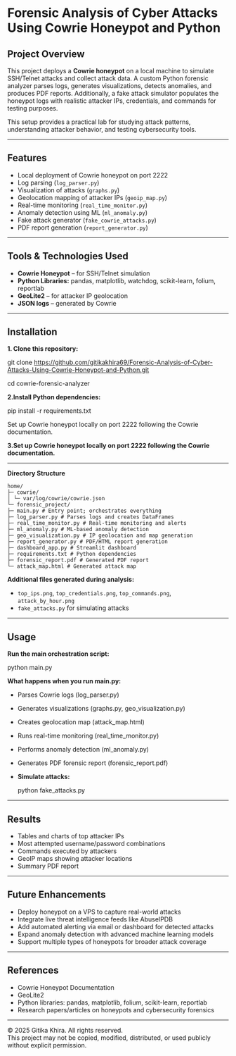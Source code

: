 # Forensic Analysis of Cyber Attacks Using Cowrie Honeypot and Python

## Project Overview
This project deploys a **Cowrie honeypot** on a local machine to simulate SSH/Telnet attacks and collect attack data. A custom Python forensic analyzer parses logs, generates visualizations, detects anomalies, and produces PDF reports. Additionally, a fake attack simulator populates the honeypot logs with realistic attacker IPs, credentials, and commands for testing purposes.

This setup provides a practical lab for studying attack patterns, understanding attacker behavior, and testing cybersecurity tools.

---

## Features
- Local deployment of Cowrie honeypot on port 2222
- Log parsing (`log_parser.py`)
- Visualization of attacks (`graphs.py`)
- Geolocation mapping of attacker IPs (`geoip_map.py`)
- Real-time monitoring (`real_time_monitor.py`)
- Anomaly detection using ML (`ml_anomaly.py`)
- Fake attack generator (`fake_cowrie_attacks.py`)
- PDF report generation (`report_generator.py`)

---

## Tools & Technologies Used
- **Cowrie Honeypot** – for SSH/Telnet simulation
- **Python Libraries:** pandas, matplotlib, watchdog, scikit-learn, folium, reportlab
- **GeoLite2** – for attacker IP geolocation
- **JSON logs** – generated by Cowrie

---

## Installation
**1. Clone this repository:**

   git clone https://github.com/gitikakhira69/Forensic-Analysis-of-Cyber-Attacks-Using-Cowrie-Honeypot-and-Python.git
   
   cd cowrie-forensic-analyzer
   
**2.Install Python dependencies:**

  pip install -r requirements.txt
  
  Set up Cowrie honeypot locally on port 2222 following the Cowrie documentation.
  
**3.Set up Cowrie honeypot locally on port 2222 following the Cowrie documentation.**

---

**Directory Structure**
```
home/
├─ cowrie/
│ └─ var/log/cowrie/cowrie.json
└─ forensic_project/
├─ main.py # Entry point; orchestrates everything
├─ log_parser.py # Parses logs and creates DataFrames
├─ real_time_monitor.py # Real-time monitoring and alerts
├─ ml_anomaly.py # ML-based anomaly detection
├─ geo_visualization.py # IP geolocation and map generation
├─ report_generator.py # PDF/HTML report generation
├─ dashboard_app.py # Streamlit dashboard
├─ requirements.txt # Python dependencies
├─ forensic_report.pdf # Generated PDF report
└─ attack_map.html # Generated attack map
```
**Additional files generated during analysis:**  
- `top_ips.png`, `top_credentials.png`, `top_commands.png`, `attack_by_hour.png`  
- `fake_attacks.py` for simulating attacks

---

## Usage
**Run the main orchestration script:**

python main.py

**What happens when you run main.py:**
- Parses Cowrie logs (log_parser.py)
- Generates visualizations (graphs.py, geo_visualization.py)
- Creates geolocation map (attack_map.html)
- Runs real-time monitoring (real_time_monitor.py)
- Performs anomaly detection (ml_anomaly.py)
- Generates PDF forensic report (forensic_report.pdf)
- **Simulate attacks:**
  
  python fake_attacks.py

---

## Results
- Tables and charts of top attacker IPs
- Most attempted username/password combinations
- Commands executed by attackers
- GeoIP maps showing attacker locations
- Summary PDF report

---

## Future Enhancements
- Deploy honeypot on a VPS to capture real-world attacks
- Integrate live threat intelligence feeds like AbuseIPDB
- Add automated alerting via email or dashboard for detected attacks
- Expand anomaly detection with advanced machine learning models
- Support multiple types of honeypots for broader attack coverage

---

## References 
- Cowrie Honeypot Documentation
- GeoLite2
- Python libraries: pandas, matplotlib, folium, scikit-learn, reportlab
- Research papers/articles on honeypots and cybersecurity forensics


---

© 2025 Gitika Khira. All rights reserved.  
This project may not be copied, modified, distributed, or used publicly without explicit permission.
